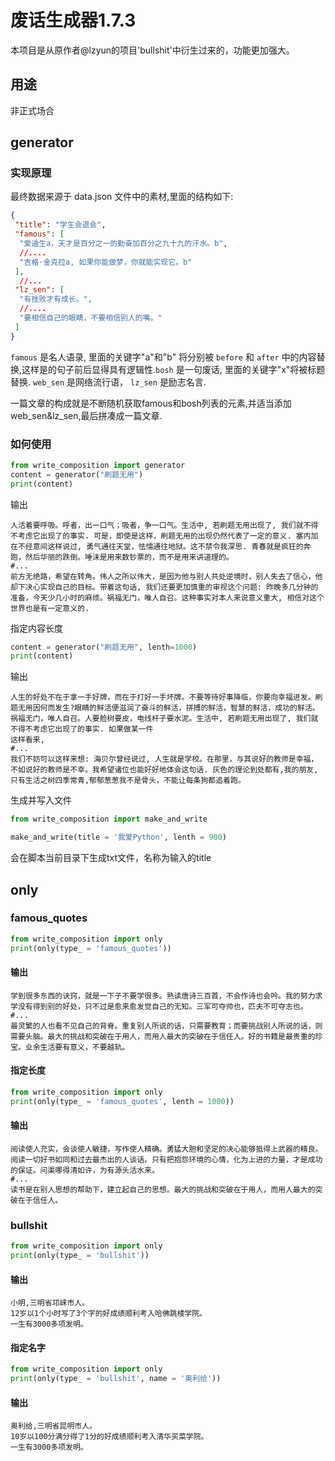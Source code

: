# 废话生成器1.7.3

本项目是从原作者@lzyun的项目'bullshit'中衍生过来的，功能更加强大。

## 用途

非正式场合

## generator
### 实现原理

最终数据来源于 data.json 文件中的素材,里面的结构如下:

```json
{
 "title": "学生会退会",
 "famous": [
  "爱迪生a，天才是百分之一的勤奋加百分之九十九的汗水。b",
  //....
  "吉格·金克拉a, 如果你能做梦，你就能实现它。b"
 ],
  //...
 "lz_sen": [
  "有挫败才有成长。",
  //....
  "要相信自己的眼睛，不要相信别人的嘴。"
 ]
}
```

`famous` 是名人语录, 里面的关键字"a"和"b" 将分别被 `before` 和 `after` 中的内容替换,这样是的句子前后显得具有逻辑性.`bosh` 是一句废话, 里面的关键字"x"将被标题替换.
`web_sen` 是网络流行语， `lz_sen` 是励志名言.

一篇文章的构成就是不断随机获取famous和bosh列表的元素,并适当添加web_sen&lz_sen,最后拼凑成一篇文章.

### 如何使用

```python
from write_composition import generator
content = generator("刷题无用")
print(content)
```
输出

```
人活着要呼吸。呼者，出一口气；吸者，争一口气。生活中, 若刷题无用出现了, 我们就不得不考虑它出现了的事实. 可是，即使是这样，刷题无用的出现仍然代表了一定的意义. 塞内加在不经意间这样说过, 勇气通往天堂，怯懦通往地狱。这不禁令我深思. 青春就是疯狂的奔跑，然后华丽的跌倒。唾沫是用来数钞票的，而不是用来讲道理的。
#...
前方无绝路，希望在转角。伟人之所以伟大，是因为他与别人共处逆境时，别人失去了信心，他却下决心实现自己的目标。带着这句话, 我们还要更加慎重的审视这个问题: 昨晚多几分钟的准备，今天少几小时的麻烦。祸福无门，唯人自召。这种事实对本人来说意义重大, 相信对这个世界也是有一定意义的.
```

指定内容长度

```python
content = generator("刷题无用", lenth=1000)
print(content)
```

输出
```
人生的好处不在于拿一手好牌，而在于打好一手坏牌。不要等待好事降临，你要向幸福进发。刷题无用因何而发生?眼睛的鲜活便滋润了奋斗的鲜活，拼搏的鲜活，智慧的鲜活，成功的鲜活。祸福无门，唯人自召。人要脸树要皮，电线杆子要水泥。生活中, 若刷题无用出现了, 我们就不得不考虑它出现了的事实. 如果做某一件
这样看来, 
#...
我们不妨可以这样来想: 海贝尔曾经说过, 人生就是学校。在那里，与其说好的教师是幸福，不如说好的教师是不幸。我希望诸位也能好好地体会这句话. 灰色的理论到处都有,我的朋友,只有生活之树四季常青,郁郁葱葱我不是骨头，不能让每条狗都追着跑。
```

生成并写入文件

```python
from write_composition import make_and_write

make_and_write(title = '我爱Python', lenth = 900)
```

会在脚本当前目录下生成txt文件，名称为输入的title

## only

### famous_quotes

```python
from write_composition import only
print(only(type_ = 'famous_quotes'))
```
#### 输出
```
学到很多东西的诀窍，就是一下子不要学很多。熟读唐诗三百首，不会作诗也会吟。我的努力求学没有得到别的好处，只不过是愈来愈发觉自己的无知。三军可夺帅也，匹夫不可夺志也。
#...
最灵繁的人也看不见自己的背脊。重复别人所说的话，只需要教育；而要挑战别人所说的话，则需要头脑。最大的挑战和突破在于用人，而用人最大的突破在于信任人。好的书籍是最贵重的珍宝。业余生活要有意义，不要越轨。
```
#### 指定长度
```python
from write_composition import only
print(only(type_ = 'famous_quotes', lenth = 1000))
```
#### 输出
```
阅读使人充实，会谈使人敏捷，写作使人精确。勇猛大胆和坚定的决心能够抵得上武器的精良。阅读一切好书如同和过去最杰出的人谈话。只有把抱怨环境的心情，化为上进的力量，才是成功的保证。问渠哪得清如许，为有源头活水来。
#...
读书是在别人思想的帮助下，建立起自己的思想。最大的挑战和突破在于用人，而用人最大的突破在于信任人。
```

### bullshit

```python
from write_composition import only
print(only(type_ = 'bullshit'))
```
#### 输出
```
小明,三明省邛崃市人。
12岁以1个小时写了3个字的好成绩顺利考入哈佛跳楼学院。
一生有3000多项发明。
```

#### 指定名字

```python
from write_composition import only
print(only(type_ = 'bullshit', name = '奥利给'))
```
#### 输出
```
奥利给,三明省昆明市人。
10岁以100分满分得了1分的好成绩顺利考入清华买菜学院。
一生有3000多项发明。
```